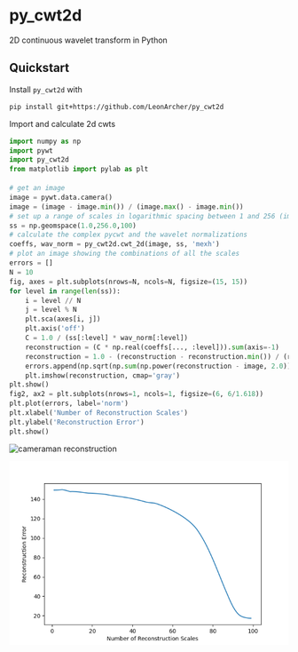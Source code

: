 # py_cwt2d

2D continuous wavelet transform in Python

## Quickstart

Install `py_cwt2d` with

```bash
pip install git+https://github.com/LeonArcher/py_cwt2d
```

Import and calculate 2d cwts

```python
import numpy as np
import pywt
import py_cwt2d
from matplotlib import pylab as plt

# get an image
image = pywt.data.camera()
image = (image - image.min()) / (image.max() - image.min())
# set up a range of scales in logarithmic spacing between 1 and 256 (image width / 2 seems to work ehre)
ss = np.geomspace(1.0,256.0,100)
# calculate the complex pycwt and the wavelet normalizations
coeffs, wav_norm = py_cwt2d.cwt_2d(image, ss, 'mexh')
# plot an image showing the combinations of all the scales
errors = []
N = 10
fig, axes = plt.subplots(nrows=N, ncols=N, figsize=(15, 15))
for level in range(len(ss)):
    i = level // N
    j = level % N
    plt.sca(axes[i, j])
    plt.axis('off')
    C = 1.0 / (ss[:level] * wav_norm[:level])
    reconstruction = (C * np.real(coeffs[..., :level])).sum(axis=-1)
    reconstruction = 1.0 - (reconstruction - reconstruction.min()) / (reconstruction.max() - reconstruction.min())
    errors.append(np.sqrt(np.sum(np.power(reconstruction - image, 2.0))))
    plt.imshow(reconstruction, cmap='gray')
plt.show()
fig2, ax2 = plt.subplots(nrows=1, ncols=1, figsize=(6, 6/1.618))
plt.plot(errors, label='norm')
plt.xlabel('Number of Reconstruction Scales')
plt.ylabel('Reconstruction Error')
plt.show()
```

![cameraman reconstruction](camera_reconstruction.png)

![reconstruction error](reconstruction_error.png)

